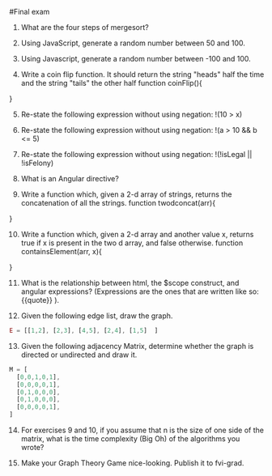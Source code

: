#Final exam

1. What are the four steps of mergesort?

2. Using JavaScript, generate a random number between 50 and 100.

3. Using Javascript, generate a random number between -100 and 100.

4. Write a coin flip function. It should return the string "heads" half the time and the string "tails" the other half
  function coinFlip(){

  }

5. Re-state the following expression without using negation:
  !(10 > x)

6. Re-state the following expression without using negation:
  !(a > 10 && b <= 5)

7. Re-state the following expression without using negation:
  !(!isLegal || !isFelony)

8. What is an Angular directive?

9. Write a function which, given a 2-d array of strings, returns the concatenation of all the strings.
  function twodconcat(arr){

  }

10. Write a function which, given a 2-d array and another value x, returns true if x is present in the two d array, and false otherwise.
  function containsElement(arr, x){

  }

11. What is the relationship between html, the $scope construct, and angular expressions? (Expressions are the ones that are written like so: {{quote}} ).

12. Given the following edge list, draw the graph.

```javascript
E = [[1,2], [2,3], [4,5], [2,4], [1,5]  ]
```

13. Given the following adjacency Matrix, determine whether the graph is directed or undirected and draw it.

```javascript
M = [
  [0,0,1,0,1],
  [0,0,0,0,1],
  [0,1,0,0,0],
  [0,1,0,0,0],
  [0,0,0,0,1],
]
```

14. For exercises 9 and 10, if you assume that n is the size of one side of the matrix, what is the time complexity (Big Oh) of the algorithms you wrote?

15. Make your Graph Theory Game nice-looking. Publish it to fvi-grad.
